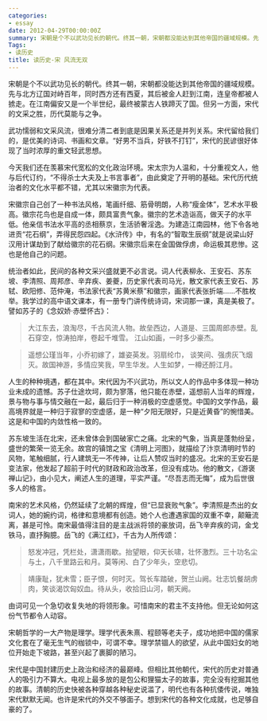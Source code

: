 ```yaml
---
categories:
- essay
date: 2012-04-29T00:00:00Z
summary: 宋朝是个不以武功见长的朝代。终其一朝，宋朝都没能达到其他帝国的疆域规模。先与北方辽国对峙百年，同时西方还有西夏，其后被金人赶到江南，连皇帝都被人掳走。在江南偏安又是一个半世纪，最终被蒙古人铁蹄灭了国。但另一方面，宋代的文采之胜，历代莫能与之争。
Tags:
- 读历史
title: 读历史-宋 风流无双
---
```


宋朝是个不以武功见长的朝代。终其一朝，宋朝都没能达到其他帝国的疆域规模。先与北方辽国对峙百年，同时西方还有西夏，其后被金人赶到江南，连皇帝都被人掳走。在江南偏安又是一个半世纪，最终被蒙古人铁蹄灭了国。但另一方面，宋代的文采之胜，历代莫能与之争。

武功懦弱和文采风流，很难分清二者到底是因果关系还是并列关系。宋代留给我们的，是优美的诗词、书画和文章。“好男不当兵，好铁不打钉”，宋代的民谚很好体现了当时浓厚的重文轻武思想。

今天我们还在羡慕宋代宽松的文化政治环境。宋太宗为人温和，十分重视文人，他与后代订约，“不得杀士大夫及上书言事者”，由此奠定了开明的基础。宋代历代统治者的文化水平都不错，尤其以宋徽宗为代表。

宋徽宗自己创了一种书法风格，笔画纤细、筋骨明朗，人称“瘦金体”，艺术水平极高。徽宗花鸟也是自成一体，颇具富贵气象。徽宗的艺术造诣高，做天子的水平低。他亲信书法水平高的丞相蔡京，生活骄奢淫逸。为建造江南园林，他下令各地进贡“花石纲”，弄得民怨四起。《水浒传》中，有名的“智取生辰纲”就是说梁山好汉用计谋劫到了献给徽宗的花石纲。宋徽宗后来在金国做俘虏，命运极其悲惨。这也是他自己的问题。

统治者如此，民间的各种文采兴盛就更不必言说。词人代表柳永、王安石、苏东坡、李清照、周邦彦、辛弃疾、姜夔，历史家代表司马光，散文家代表王安石、苏轼、欧阳修、范仲淹，书法家代表“苏黄米蔡”和徽宗，画家代表张折端……不胜枚举。我学过的高中语文课本，有一册专门讲传统诗词，宋词那一课，真是美极了。譬如苏子的《念奴娇·赤壁怀古》：


>大江东去，浪淘尽，千古风流人物。故垒西边，人道是、三国周郎赤壁。乱石穿空，惊涛拍岸，卷起千堆雪。 江山如画，一时多少豪杰。

>遥想公瑾当年，小乔初嫁了，雄姿英发。羽扇纶巾， 谈笑间、强虏灰飞烟灭。故国神游，多情应笑我，早生华发。人生如梦，一樽还酹江月。

人生的种种境遇，都在其中。宋代因为不兴武功，所以文人的作品中多体现一种功业未成的遗憾。苏子仕途坎坷，颇为寥落，他只能在赤壁，遥想前人当年的辉煌，景与物与事与情交融在一起，最后归于一种消极的空虚感觉。中国的文学作品，最高境界就是一种归于寂寥的空虚感，是一种“夕阳无限好，只是近黄昏”的惋惜美。这是和中国的内敛性格一致的。

苏东坡生活在北宋，还未曾体会到国破家亡之痛。北宋的气象，当真是蓬勃纷呈，盛世的繁荣一览无余。故宫的镇馆之宝《清明上河图》，就描绘了汴京清明时节的风物，笔触细腻，行人建筑无一不传神，让后人赞叹当时的盛况。北宋的王安石是变法家，他发起了超前于时代的财政和政治改革，但没有成功。他的散文，《游褒禅山记》，由小见大，阐述人生的道理，平实严谨。“尽吾志而无悔”，成为后世很多人的格言。

南宋的艺术风格，仍然延续了北朝的辉煌，但“已显衰败气象”。李清照是杰出的女词人，她的婉约词，格律和意境都有创造。她个人也遭遇家国的双重不幸，颠簸流离，甚是可怜。南宋最值得注目的是主战派将领的豪放词，岳飞辛弃疾的词，金戈铁马，直抒胸臆。岳飞的《满江红》，千古为人所传颂：

>怒发冲冠，凭栏处，潇潇雨歇。抬望眼，仰天长啸，壮怀激烈。三十功名尘与土，八千里路云和月。莫等闲、白了少年头，空悲切。

>靖康耻，犹未雪；臣子恨，何时灭。驾长车踏破，贺兰山阙。壮志饥餐胡虏肉，笑谈渴饮匈奴血。待从头，收拾旧山河，朝天阙。

由词可见一个急切收复失地的将领形象。可惜南宋的君主不支持他。但无论如何这份气节都令人动容。

宋朝哲学的一大产物是理学。理学代表朱熹、程颐等老夫子，成功地把中国的儒家文化套在了毫无生气的枷锁中，可谓不幸。理学禁锢人的欲望，从此中国妇女的地位开始走下坡路，甚至兴起了裹脚的陋习。

宋代是中国封建历史上政治和经济的最巅峰。但相比其他朝代，宋代的历史对普通人的吸引力不算大。电视上最多放的是包公和狸猫太子的故事，完全没有挖掘其他的故事。清朝的历史快被各种穿越各种秘史说滥了，明代也有各种抗倭传说，唯独宋代默默无闻。也许是宋代的外交不够面子。想到宋代的各种文化成就，也足够自豪的了。
